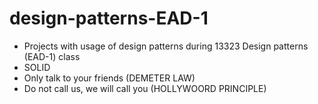 # design-patterns-EAD-1
- Projects with usage of design patterns during 13323 Design patterns (EAD-1) class
- SOLID
- Only talk to your friends (DEMETER LAW)
- Do not call us, we will call you (HOLLYWOORD PRINCIPLE)
